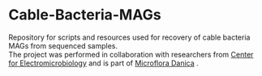 # Cable-Bacteria-MAGs
Repository for scripts and resources used for recovery of cable bacteria MAGs from sequenced samples. <br/>
The project was performed in collaboration with researchers from [Center for Electromicrobiology](https://bio.au.dk/forskning/forskningscentre/center-for-elektromikrobiologi-cem/) and is part of [Microflora Danica](https://www.en.bio.aau.dk/research/environmental-microbiology/research-projects/microflora-danica/) .
